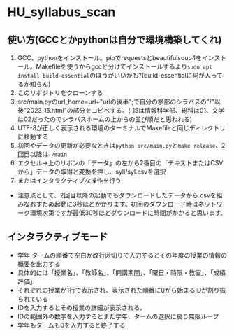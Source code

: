 # HU_syllabus_scan
## 使い方(GCCとかpythonは自分で環境構築してくれ)
  1. GCC、pythonをインストール。pipでrequestsとbeautifulsoup4をインストール。Makefileを使うからgccと分けてインストールするより```sudo apt install build-essential```のほうがいいかも?(build-essentialに何が入ってるか知らん)
  1. このリポジトリをクローンする
  2. src/main.pyのurl_home=url+"urlの後半";で自分の学部のシラバスの"/"以後"2023_15.html"の部分をコピペする。(_15は情報科学部、総科は01、文学は02だったのでシラバスホームの上からの並び順だと思われる)
  4. UTF-8が正しく表示される環境のターミナルでMakefileと同じディレクトリに移動する
  5. 初回やデータの更新が必要なときは```python src/main.py```と```make release```、2回目以降は```./main```
  6. エクセル->上のリボンの「データ」の左から2番目の「テキストまたはCSVから」データの取得と変換を押し、syll/syl.csvを選択
  7. またはインタラクティブな操作を行う
  + 注意点として、2回目以降の起動でもダウンロードしたデータから.csvを組みなおすため起動に3秒ほどかかります。初回のダウンロード時はネットワーク環境次第ですが最低30秒ほどダウンロードに時間がかかると思います。
## インタラクティブモード
  + 学年 タームの順番で空白か改行区切りで入力するとその年度の授業の情報の概要を出力する
  + 具体的には「授業名」、「教師名」、「開講期間」、「曜日・時限・教室」、「成績評価」
  + それぞれの授業が1行で表示され、表示された順番に0から始まるIDが割り振られている
  + IDを入力するとその授業の詳細が表示される。
  + IDの範囲外の数字を入力するとまた学年、タームの選択に戻り無限ループ
  + 学年もタームも0を入力すると終了する
